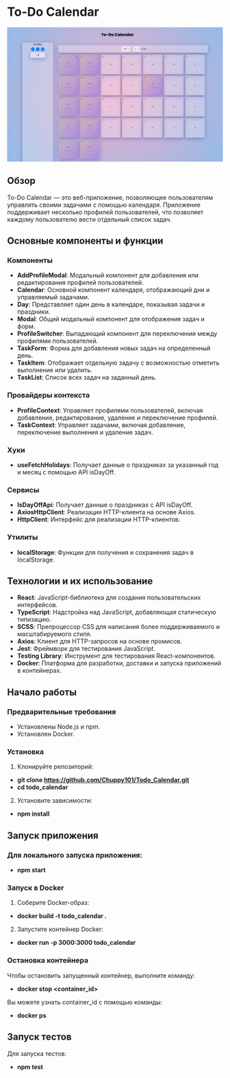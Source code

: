# To-Do Calendar

![Главная страница проекта](public/Calendar.png)

## Обзор

To-Do Calendar — это веб-приложение, позволяющее пользователям управлять своими задачами с помощью календаря. Приложение поддерживает несколько профилей пользователей, что позволяет каждому пользователю вести отдельный список задач.

## Основные компоненты и функции

### Компоненты

- **AddProfileModal**: Модальный компонент для добавления или редактирования профилей пользователей.
- **Calendar**: Основной компонент календаря, отображающий дни и управляемый задачами.
- **Day**: Представляет один день в календаре, показывая задачи и праздники.
- **Modal**: Общий модальный компонент для отображения задач и форм.
- **ProfileSwitcher**: Выпадающий компонент для переключения между профилями пользователей.
- **TaskForm**: Форма для добавления новых задач на определенный день.
- **TaskItem**: Отображает отдельную задачу с возможностью отметить выполнение или удалить.
- **TaskList**: Список всех задач на заданный день.

### Провайдеры контекста

- **ProfileContext**: Управляет профилями пользователей, включая добавление, редактирование, удаление и переключение профилей.
- **TaskContext**: Управляет задачами, включая добавление, переключение выполнения и удаление задач.

### Хуки

- **useFetchHolidays**: Получает данные о праздниках за указанный год и месяц с помощью API isDayOff.

### Сервисы

- **IsDayOffApi**: Получает данные о праздниках с API isDayOff.
- **AxiosHttpClient**: Реализация HTTP-клиента на основе Axios.
- **HttpClient**: Интерфейс для реализации HTTP-клиентов.

### Утилиты

- **localStorage**: Функции для получения и сохранения задач в localStorage.

## Технологии и их использование

- **React**: JavaScript-библиотека для создания пользовательских интерфейсов.
- **TypeScript**: Надстройка над JavaScript, добавляющая статическую типизацию.
- **SCSS**: Препроцессор CSS для написания более поддерживаемого и масштабируемого стиля.
- **Axios**: Клиент для HTTP-запросов на основе промисов.
- **Jest**: Фреймворк для тестирования JavaScript.
- **Testing Library**: Инструмент для тестирования React-компонентов.
- **Docker**: Платформа для разработки, доставки и запуска приложений в контейнерах.

## Начало работы

### Предварительные требования

- Установлены Node.js и npm.
- Установлен Docker.

### Установка

1. Клонируйте репозиторий:

- **git clone https://github.com/Chuppy101/Todo_Calendar.git**
- **cd todo_calendar**

2. Установите зависимости:

- **npm install**

## Запуск приложения

### Для локального запуска приложения:

- **npm start**

### Запуск в Docker

1. Соберите Docker-образ:

- **docker build -t todo_calendar .**

2. Запустите контейнер Docker:

- **docker run -p 3000:3000 todo_calendar**

### Остановка контейнера

Чтобы остановить запущенный контейнер, выполните команду:

- **docker stop <container_id>**

Вы можете узнать container_id с помощью команды:

- **docker ps**

## Запуск тестов

Для запуска тестов:

- **npm test**
